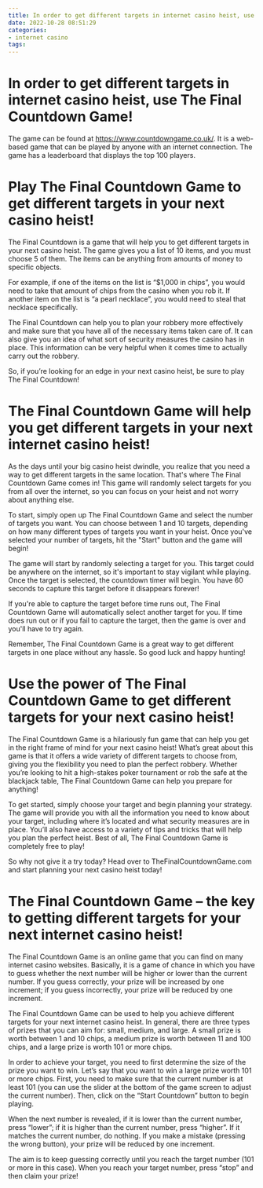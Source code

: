 ```yaml
---
title: In order to get different targets in internet casino heist, use The Final Countdown Game!
date: 2022-10-28 08:51:29
categories:
- internet casino
tags:
---
```



#  In order to get different targets in internet casino heist, use The Final Countdown Game!

The game can be found at https://www.countdowngame.co.uk/. It is a web-based game that can be played by anyone with an internet connection. The game has a leaderboard that displays the top 100 players.

#  Play The Final Countdown Game to get different targets in your next casino heist!

The Final Countdown is a game that will help you to get different targets in your next casino heist. The game gives you a list of 10 items, and you must choose 5 of them. The items can be anything from amounts of money to specific objects.

For example, if one of the items on the list is “$1,000 in chips”, you would need to take that amount of chips from the casino when you rob it. If another item on the list is “a pearl necklace”, you would need to steal that necklace specifically.

The Final Countdown can help you to plan your robbery more effectively and make sure that you have all of the necessary items taken care of. It can also give you an idea of what sort of security measures the casino has in place. This information can be very helpful when it comes time to actually carry out the robbery.

So, if you’re looking for an edge in your next casino heist, be sure to play The Final Countdown!

#  The Final Countdown Game will help you get different targets in your next internet casino heist!

As the days until your big casino heist dwindle, you realize that you need a way to get different targets in the same location. That's where The Final Countdown Game comes in! This game will randomly select targets for you from all over the internet, so you can focus on your heist and not worry about anything else.

To start, simply open up The Final Countdown Game and select the number of targets you want. You can choose between 1 and 10 targets, depending on how many different types of targets you want in your heist. Once you've selected your number of targets, hit the "Start" button and the game will begin!

The game will start by randomly selecting a target for you. This target could be anywhere on the internet, so it's important to stay vigilant while playing. Once the target is selected, the countdown timer will begin. You have 60 seconds to capture this target before it disappears forever!

If you're able to capture the target before time runs out, The Final Countdown Game will automatically select another target for you. If time does run out or if you fail to capture the target, then the game is over and you'll have to try again.

Remember, The Final Countdown Game is a great way to get different targets in one place without any hassle. So good luck and happy hunting!

#  Use the power of The Final Countdown Game to get different targets for your next casino heist!

The Final Countdown Game is a hilariously fun game that can help you get in the right frame of mind for your next casino heist! What’s great about this game is that it offers a wide variety of different targets to choose from, giving you the flexibility you need to plan the perfect robbery. Whether you’re looking to hit a high-stakes poker tournament or rob the safe at the blackjack table, The Final Countdown Game can help you prepare for anything!

To get started, simply choose your target and begin planning your strategy. The game will provide you with all the information you need to know about your target, including where it’s located and what security measures are in place. You’ll also have access to a variety of tips and tricks that will help you plan the perfect heist. Best of all, The Final Countdown Game is completely free to play!

So why not give it a try today? Head over to TheFinalCountdownGame.com and start planning your next casino heist today!

#  The Final Countdown Game – the key to getting different targets for your next internet casino heist!

The Final Countdown Game is an online game that you can find on many internet casino websites. Basically, it is a game of chance in which you have to guess whether the next number will be higher or lower than the current number. If you guess correctly, your prize will be increased by one increment; if you guess incorrectly, your prize will be reduced by one increment.

The Final Countdown Game can be used to help you achieve different targets for your next internet casino heist. In general, there are three types of prizes that you can aim for: small, medium, and large. A small prize is worth between 1 and 10 chips, a medium prize is worth between 11 and 100 chips, and a large prize is worth 101 or more chips.

In order to achieve your target, you need to first determine the size of the prize you want to win. Let’s say that you want to win a large prize worth 101 or more chips. First, you need to make sure that the current number is at least 101 (you can use the slider at the bottom of the game screen to adjust the current number). Then, click on the “Start Countdown” button to begin playing.

When the next number is revealed, if it is lower than the current number, press “lower”; if it is higher than the current number, press “higher”. If it matches the current number, do nothing. If you make a mistake (pressing the wrong button), your prize will be reduced by one increment.

The aim is to keep guessing correctly until you reach the target number (101 or more in this case). When you reach your target number, press “stop” and then claim your prize!